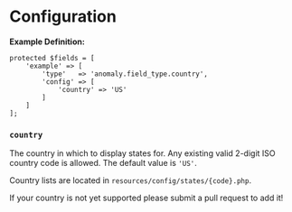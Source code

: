 # Configuration

**Example Definition:**

```
protected $fields = [
    'example' => [
        'type'   => 'anomaly.field_type.country',
        'config' => [
            'country' => 'US'
        ]
    ]
];
```

### `country`

The country in which to display states for. Any existing valid 2-digit ISO country code is allowed. The default value is `'US'`.
 
Country lists are located in `resources/config/states/{code}.php`. 

If your country is not yet supported please submit a pull request to add it!